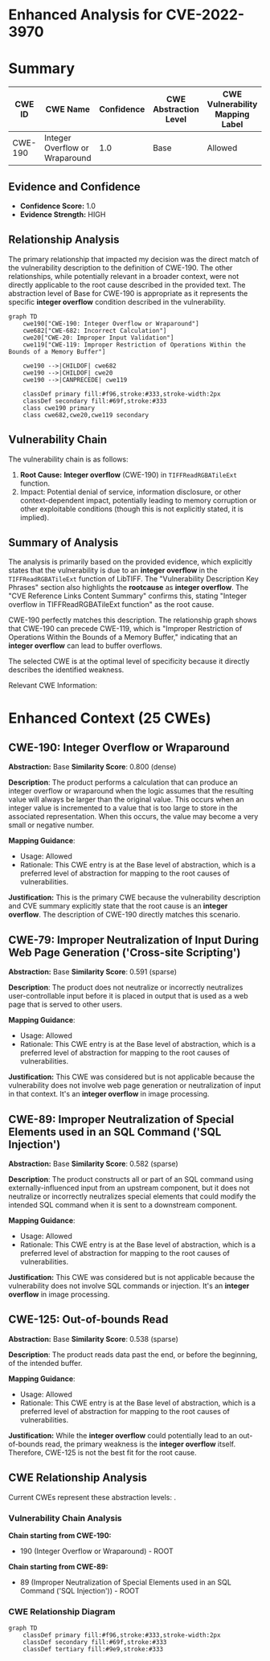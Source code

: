 # Enhanced Analysis for CVE-2022-3970

# Summary
| CWE ID | CWE Name | Confidence | CWE Abstraction Level | CWE Vulnerability Mapping Label | CWE-Vulnerability Mapping Notes |
|---|---|---|---|---|---|
| CWE-190 | Integer Overflow or Wraparound | 1.0 | Base | Allowed | Primary CWE |

## Evidence and Confidence

*   **Confidence Score:** 1.0
*   **Evidence Strength:** HIGH

## Relationship Analysis
The primary relationship that impacted my decision was the direct match of the vulnerability description to the definition of CWE-190. The other relationships, while potentially relevant in a broader context, were not directly applicable to the root cause described in the provided text. The abstraction level of Base for CWE-190 is appropriate as it represents the specific **integer overflow** condition described in the vulnerability.

```mermaid
graph TD
    cwe190["CWE-190: Integer Overflow or Wraparound"]
    cwe682["CWE-682: Incorrect Calculation"]
    cwe20["CWE-20: Improper Input Validation"]
    cwe119["CWE-119: Improper Restriction of Operations Within the Bounds of a Memory Buffer"]
    
    cwe190 -->|CHILDOF| cwe682
    cwe190 -->|CHILDOF| cwe20
    cwe190 -->|CANPRECEDE| cwe119
    
    classDef primary fill:#f96,stroke:#333,stroke-width:2px
    classDef secondary fill:#69f,stroke:#333
    class cwe190 primary
    class cwe682,cwe20,cwe119 secondary
```

## Vulnerability Chain
The vulnerability chain is as follows:
1.  **Root Cause:** **Integer overflow** (CWE-190) in `TIFFReadRGBATileExt` function.
2.  Impact: Potential denial of service, information disclosure, or other context-dependent impact, potentially leading to memory corruption or other exploitable conditions (though this is not explicitly stated, it is implied).

## Summary of Analysis
The analysis is primarily based on the provided evidence, which explicitly states that the vulnerability is due to an **integer overflow** in the `TIFFReadRGBATileExt` function of LibTIFF. The "Vulnerability Description Key Phrases" section also highlights the **rootcause** as **integer overflow**. The "CVE Reference Links Content Summary" confirms this, stating "Integer overflow in TIFFReadRGBATileExt function" as the root cause.

CWE-190 perfectly matches this description. The relationship graph shows that CWE-190 can precede CWE-119, which is "Improper Restriction of Operations Within the Bounds of a Memory Buffer," indicating that an **integer overflow** can lead to buffer overflows.

The selected CWE is at the optimal level of specificity because it directly describes the identified weakness.

Relevant CWE Information:

# Enhanced Context (25 CWEs)

## CWE-190: Integer Overflow or Wraparound
**Abstraction:** Base
**Similarity Score**: 0.800 (dense)

**Description**:
The product performs a calculation that can produce an integer overflow or wraparound when the logic assumes that the resulting value will always be larger than the original value. This occurs when an integer value is incremented to a value that is too large to store in the associated representation. When this occurs, the value may become a very small or negative number.

**Mapping Guidance**:
- Usage: Allowed
- Rationale: This CWE entry is at the Base level of abstraction, which is a preferred level of abstraction for mapping to the root causes of vulnerabilities.

**Justification:** This is the primary CWE because the vulnerability description and CVE summary explicitly state that the root cause is an **integer overflow**. The description of CWE-190 directly matches this scenario.

## CWE-79: Improper Neutralization of Input During Web Page Generation ('Cross-site Scripting')
**Abstraction:** Base
**Similarity Score**: 0.591 (sparse)

**Description**:
The product does not neutralize or incorrectly neutralizes user-controllable input before it is placed in output that is used as a web page that is served to other users.

**Mapping Guidance**:
- Usage: Allowed
- Rationale: This CWE entry is at the Base level of abstraction, which is a preferred level of abstraction for mapping to the root causes of vulnerabilities.

**Justification:** This CWE was considered but is not applicable because the vulnerability does not involve web page generation or neutralization of input in that context. It's an **integer overflow** in image processing.

## CWE-89: Improper Neutralization of Special Elements used in an SQL Command ('SQL Injection')
**Abstraction:** Base
**Similarity Score**: 0.582 (sparse)

**Description**:
The product constructs all or part of an SQL command using externally-influenced input from an upstream component, but it does not neutralize or incorrectly neutralizes special elements that could modify the intended SQL command when it is sent to a downstream component.

**Mapping Guidance**:
- Usage: Allowed
- Rationale: This CWE entry is at the Base level of abstraction, which is a preferred level of abstraction for mapping to the root causes of vulnerabilities.

**Justification:** This CWE was considered but is not applicable because the vulnerability does not involve SQL commands or injection. It's an **integer overflow** in image processing.

## CWE-125: Out-of-bounds Read
**Abstraction:** Base
**Similarity Score**: 0.538 (sparse)

**Description**:
The product reads data past the end, or before the beginning, of the intended buffer.

**Mapping Guidance**:
- Usage: Allowed
- Rationale: This CWE entry is at the Base level of abstraction, which is a preferred level of abstraction for mapping to the root causes of vulnerabilities.

**Justification:** While the **integer overflow** could potentially lead to an out-of-bounds read, the primary weakness is the **integer overflow** itself. Therefore, CWE-125 is not the best fit for the root cause.


## CWE Relationship Analysis

Current CWEs represent these abstraction levels: .


### Vulnerability Chain Analysis

**Chain starting from CWE-190:**
- 190 (Integer Overflow or Wraparound) - ROOT


**Chain starting from CWE-89:**
- 89 (Improper Neutralization of Special Elements used in an SQL Command ('SQL Injection')) - ROOT



### CWE Relationship Diagram

```mermaid
graph TD
    classDef primary fill:#f96,stroke:#333,stroke-width:2px
    classDef secondary fill:#69f,stroke:#333
    classDef tertiary fill:#9e9,stroke:#333
```